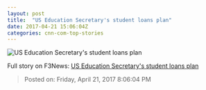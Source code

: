```yaml
---
layout: post
title:  "US Education Secretary's student loans plan"
date: 2017-04-21 15:06:04Z
categories: cnn-com-top-stories
---
```


![US Education Secretary's student loans plan](http://i2.cdn.turner.com/money/dam/assets/170419171533-trump-student-debt-780x439.jpg)




Full story on F3News: [US Education Secretary's student loans plan](http://www.f3nws.com/n/syGK2B)

> Posted on: Friday, April 21, 2017 8:06:04 PM
